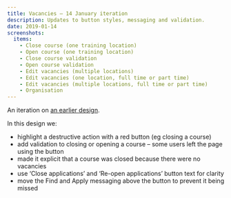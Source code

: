 ```yaml
---
title: Vacancies – 14 January iteration
description: Updates to button styles, messaging and validation.
date: 2019-01-14
screenshots:
  items:
    - Close course (one training location)
    - Open course (one training location)
    - Close course validation
    - Open course validation
    - Edit vacancies (multiple locations)
    - Edit vacancies (one location, full time or part time)
    - Edit vacancies (multiple locations, full time or part time)
    - Organisation
---
```


An iteration on [an earlier design](/publish-teacher-training-courses/vacancies).

In this design we:

- highlight a destructive action with a red button (eg closing a course)
- add validation to closing or opening a course – some users left the page using the button
- made it explicit that a course was closed because there were no vacancies
- use ‘Close applications’ and ‘Re-open applications’ button text for clarity
- move the Find and Apply messaging above the button to prevent it being missed
